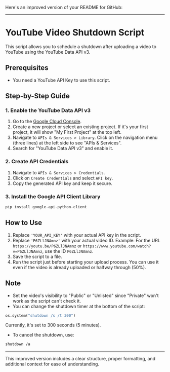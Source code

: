 Here's an improved version of your README for GitHub:

---

# YouTube Video Shutdown Script

This script allows you to schedule a shutdown after uploading a video to YouTube using the YouTube Data API v3.

## Prerequisites

- You need a YouTube API Key to use this script.

## Step-by-Step Guide

### 1. Enable the YouTube Data API v3

1. Go to the [Google Cloud Console](https://console.cloud.google.com/).
2. Create a new project or select an existing project. If it's your first project, it will show "My First Project" at the top left.
3. Navigate to `APIs & Services > Library`. Click on the navigation menu (three lines) at the left side to see "APIs & Services".
4. Search for "YouTube Data API v3" and enable it.

### 2. Create API Credentials

1. Navigate to `APIs & Services > Credentials`.
2. Click on `Create Credentials` and select `API key`.
3. Copy the generated API key and keep it secure.

### 3. Install the Google API Client Library

```bash
pip install google-api-python-client
```

## How to Use

1. Replace `'YOUR_API_KEY'` with your actual API key in the script.
2. Replace `'P6ZLlJNAmnz'` with your actual video ID. Example: For the URL `https://youtu.be/P6ZLlJNAmnz` or `https://www.youtube.com/watch?v=P6ZLlJNAmnz`, use the ID `P6ZLlJNAmnz`.
3. Save the script to a file.
4. Run the script just before starting your upload process. You can use it even if the video is already uploaded or halfway through (50%).

## Note

- Set the video's visibility to "Public" or "Unlisted" since "Private" won't work as the script can't check it.
- You can change the shutdown timer at the bottom of the script:

```python
os.system("shutdown /s /t 300")
```

Currently, it's set to 300 seconds (5 minutes).

- To cancel the shutdown, use:

```bash
shutdown /a
```

---

This improved version includes a clear structure, proper formatting, and additional context for ease of understanding.
